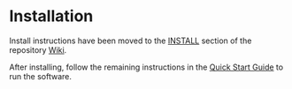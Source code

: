# Installation

Install instructions have been moved to the [INSTALL](https://github.com/Cryptodoge-Network/cryptodoge/wiki/INSTALL) section of the repository [Wiki](https://github.com/Cryptodoge-Network/cryptodoge/wiki/wiki).

After installing, follow the remaining instructions in the
[Quick Start Guide](https://github.com/Cryptodoge-Network/cryptodoge/wiki/Quick-Start-Guide)
to run the software.
